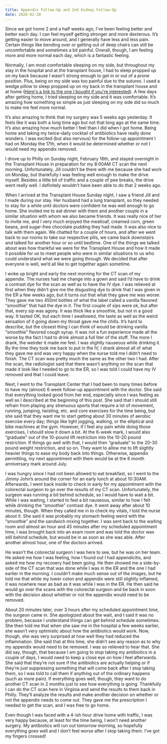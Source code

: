 ```yaml
---
title: Appendix Follow-Up and 2nd Kidney Follow-Up
date: 2020-02-20
---
```


Since we got home 2 and a half weeks ago, I've been feeling better and better each day. I can feel myself getting stronger and more dexterous.  It’s getting easier to move around, and I generally have less and less pain.  Certain things like bending over or getting out of deep chairs can still be uncomfortable and sometimes a bit painful. Overall, though, I am feeling more and more normal each day, which is a fantastic feeling.

Normally, I am most comfortable sleeping on my side, but throughout my stay in the hospital and at the transplant house, I had to sleep propped up on my back because I wasn’t strong enough to get in or out of a prone position.  Plus, being on my side was too painful due to the sutures.  I used a wedge pillow to sleep propped up on my back in the transplant house and at home \([Here's a link to the one I bought if you're interested](https://www.amazon.com/gp/product/B07X13KWL8/)\).  A few days after getting home, I tried sleeping on my side and it was comfortable. It’s amazing how something so simple as just sleeping on my side did so much to make me feel more normal.

It’s also amazing to think that my surgery was 5 weeks ago yesterday. It feels like it was both a long time ago but not that long ago at the same time. It’s also amazing how much better I feel than I did when I got home. Being home and taking my twice-daily cocktail of antibiotics have really done wonders. I was excited (but also nervous) for the follow-up appointment I had on Monday the 17th, when it would be determined whether or not I would need my appendix removed.

I drove up to Philly on Sunday night, February 16th, and stayed overnight in the Transplant House in preparation for my 8:00AM CT scan the next morning. Unfortunately, Jill couldn’t be there with me because she had work on Monday, but thankfully I was feeling well enough to make the drive myself. Besides a little bit of traffic and a couple of pee breaks, the drive went really well. I definitely wouldn’t have been able to do that 2 weeks ago.

When I arrived at the Transplant House Sunday night, I saw a friend Jill and I made during our stay. Her husband had a lung transplant, so they needed to stay for a while until doctors were confident he was well enough to go home. She invited me to eat dinner with them and another couple in a similar situation with whom we also became friends. It was really nice of her to invite me, and I very much enjoyed the meatloaf, creamed corn, green beans, and sugar-free chocolate pudding they had made. It was also nice to talk with them again. We chatted for a couple of hours, and after we went back to our rooms to take our respective pills, we came back downstairs and talked for another hour or so until bedtime. One of the things we talked about was how thankful we were for the Transplant House and how it made it possible for us to meet people who were in similar situations to us who could understand what we were going through. We decided that after everyone is well, we’d all like to get together again sometime.

I woke up bright and early the next morning for the CT scan of my appendix. The nurses had me change into a gown and said I’d have to drink a contrast dye for the scan as well as to have the IV dye. I was relieved at first when they didn’t give me the disgusting dye to drink that I was given in the ER a few weeks ago, but it turns out that what they gave me was worse. They gave me two 450ml bottles of what the label called a vanilla flavored “smoothie” that had the dye in it. The first couple of sips were ok, but after that, every sip was agony. It was thick like a smoothie, but not in a good way. It tasted OK, but each time I swallowed, the taste as well as the weird sensation of it going down my throat gave me the chills. It’s hard to describe, but the closest thing I can think of would be drinking vanilla “smoothie” flavored cough syrup. It was not a fun experience made all the worse by the fact I had to drink almost a full liter of the stuff. The more I drank, the weirder it made me feel. I was slightly nauseous while drinking it. By the time they took me back to put in the IV, I drank almost all of what they gave me and was very happy when the nurse told me I didn’t need to finish. The CT scan was pretty much the same as the other two I had. After the scan, the radiologist said that there wasn’t anything on the scan that made it look like I needed to go to the ER, so I was told I could have my IV removed and that I could leave.

Next, I went to the Transplant Center that I had been to many times before to have my (almost) 6 week follow-up appointment with the doctor. She said that everything looked good from her end, especially since I was feeling as well as I described at the beginning of this post. She said that I should still refrain from playing any strenuous sports that require a lot of movement, running, jumping, twisting, etc. and core exercises for the time being, but she said that they want me to start getting about 30 minutes of aerobic exercise every day; things like light jogging, walking, or the elliptical and bike machines at the gym. However, if I feel any pain while doing those exercises, I should slow it down a bit. At the 6-week mark, I would also “graduate” out of the 10-pound lift restriction into the 10-20 pound restriction. If things go well with that, I would then “graduate” to the 20-30 pound weight restriction, and so on. They want to allow me to lift slightly heavier things to ease my body back into things. Otherwise, appendix permitting, my next appointment with them would be at the 6 month anniversary mark around July.

I was hungry since I had not been allowed to eat breakfast, so I went to the Jimmy John’s around the corner for an early lunch at about 10:30AM. Afterwards, I went back inside to check in early for my appointment with the colorectal surgeon to go over the results of my CT scan. Unfortunately, the surgeon was running a bit behind schedule, so I would have to wait a bit. While I was waiting, I started to feel a bit nauseous, similar to how I felt while drinking the “smoothie” contrast dye. It went away after about 10 minutes, though. When they called me in to check my vitals, I told the nurse about it. She said it was probably my stomach feeling weird with the “smoothie” and the sandwich mixing together. I was sent back to the waiting room and almost an hour and 45 minutes after my scheduled appointment time, I was brought back into an exam room and was told the doctor was still behind schedule, but would be in as soon as she was able. After another almost hour, one of the doctors arrived.

He wasn’t the colorectal surgeon I was here to see, but he was on her team. He asked me how I was feeling, how I found out I had appendicitis, and asked me how my recovery had been going. He then showed me a side-by-side of the CT scan that was done while I was in the ER  and the one I had earlier in the morning. I couldn’t make much sense out of the images, but he told me that while my lower colon and appendix were still slightly inflamed, it was nowhere near as bad as it was while I was in the ER. He then said he would go over the scans with the colorectal surgeon and be back in soon with the decision about whether or not the appendix would need to be removed.

About 20 minutes later, over 3 hours after my scheduled appointment time, the surgeon came in. She apologized about the wait, and I said it was no problem, because I understand things can get behind schedule sometimes. She then told me that when she saw me in the hospital a few weeks earlier, she wasn’t very optimistic about how the antibiotics would work. Now, though, she was very surprised at how well they had reduced the inflammation. She said that at this time, she didn’t see any reason as to why my appendix would need to be removed. I was so relieved to hear that. She did say, though, that because I am going to stop taking my antibiotics in a couple of days, I would need to keep a close eye on how I feel afterwards. She said that they’re not sure if the antibiotics are actually helping or if they’re just suppressing something that will come back after I stop taking them, so I was told to call them if anything out of the ordinary happens (such as more pain). If everything goes well, though, they want to do another CT scan in 2 months just to see how everything is going. Thankfully I can do the CT scan here in Virginia and send the results to them back in Philly. They’ll analyze the results and make another decision on whether or not the appendix needs to come out. They gave me the prescription I needed to get the scan, and I was free to go home.

Even though I was faced with a 4-ish hour drive home with traffic, I was very happy because, at least for the time being, I won’t need another surgery. My antibiotics will run out tomorrow morning, so hopefully everything goes well and I don’t feel worse after I stop taking them. I’ve got my fingers crossed!
